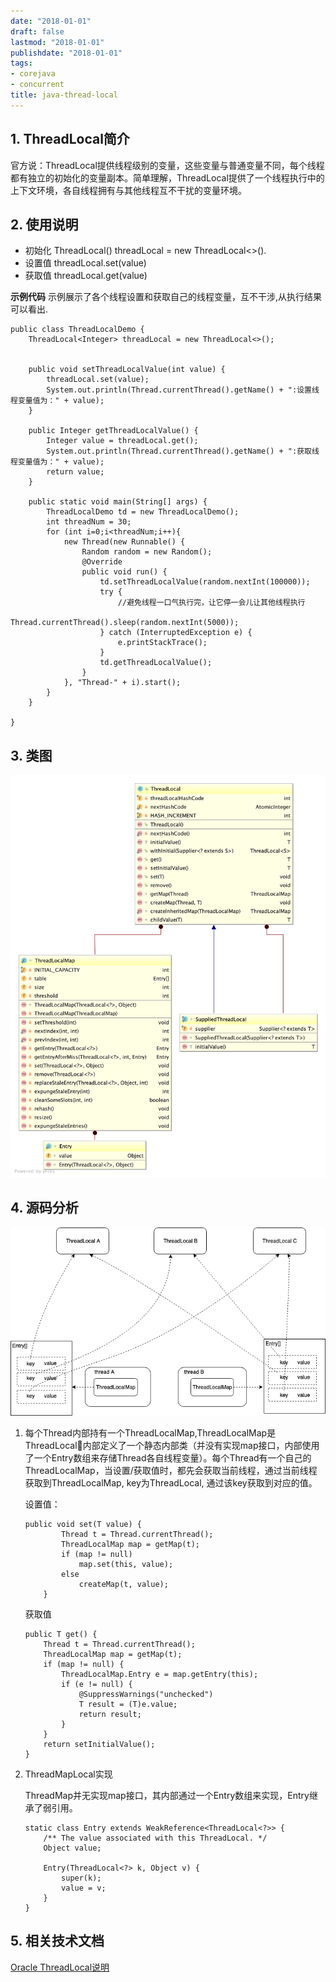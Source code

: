 ```yaml
---
date: "2018-01-01"
draft: false
lastmod: "2018-01-01"
publishdate: "2018-01-01"
tags:
- corejava
- concurrent
title: java-thread-local
---
```


## 1. ThreadLocal简介
官方说：ThreadLocal提供线程级别的变量，这些变量与普通变量不同，每个线程都有独立的初始化的变量副本。简单理解，ThreadLocal提供了一个线程执行中的上下文环境，各自线程拥有与其他线程互不干扰的变量环境。

## 2. 使用说明
* 初始化 ThreadLocal<T>() threadLocal = new ThreadLocal<>().
* 设置值 threadLocal.set(value)
* 获取值 threadLocal.get(value)

**示例代码**
示例展示了各个线程设置和获取自己的线程变量，互不干涉,从执行结果可以看出.
```
public class ThreadLocalDemo {
    ThreadLocal<Integer> threadLocal = new ThreadLocal<>();


    public void setThreadLocalValue(int value) {
        threadLocal.set(value);
        System.out.println(Thread.currentThread().getName() + ":设置线程变量值为：" + value);
    }

    public Integer getThreadLocalValue() {
        Integer value = threadLocal.get();
        System.out.println(Thread.currentThread().getName() + ":获取线程变量值为：" + value);
        return value;
    }

    public static void main(String[] args) {
        ThreadLocalDemo td = new ThreadLocalDemo();
        int threadNum = 30;
        for (int i=0;i<threadNum;i++){
            new Thread(new Runnable() {
                Random random = new Random();
                @Override
                public void run() {
                    td.setThreadLocalValue(random.nextInt(100000));
                    try {
                        //避免线程一口气执行完，让它停一会儿让其他线程执行
                        Thread.currentThread().sleep(random.nextInt(5000));
                    } catch (InterruptedException e) {
                        e.printStackTrace();
                    }
                    td.getThreadLocalValue();
                }
            }, "Thread-" + i).start();
        }
    }

}
```

## 3. 类图
![ThreadLocal类图](../../../picture/ThreadLocal.png)

## 4. 源码分析

![](../../../picture/ThreadLocalView.png)

1. 每个Thread内部持有一个ThreadLocalMap,ThreadLocalMap是ThreadLocal内部定义了一个静态内部类（并没有实现map接口，内部使用了一个Entry数组来存储Thread各自线程变量）。每个Thread有一个自己的ThreadLocalMap，当设置/获取值时，都先会获取当前线程，通过当前线程获取到ThreadLocalMap, key为ThreadLocal, 通过该key获取到对应的值。

   设置值：

   ```
   public void set(T value) {
           Thread t = Thread.currentThread();
           ThreadLocalMap map = getMap(t);
           if (map != null)
               map.set(this, value);
           else
               createMap(t, value);
       }
   ```

   获取值

   ```
   public T get() {
       Thread t = Thread.currentThread();
       ThreadLocalMap map = getMap(t);
       if (map != null) {
           ThreadLocalMap.Entry e = map.getEntry(this);
           if (e != null) {
               @SuppressWarnings("unchecked")
               T result = (T)e.value;
               return result;
           }
       }
       return setInitialValue();
   }
   ```

2. ThreadMapLocal实现

   ThreadMap并无实现map接口，其内部通过一个Entry数组来实现，Entry继承了弱引用。

   ```
   static class Entry extends WeakReference<ThreadLocal<?>> {
       /** The value associated with this ThreadLocal. */
       Object value;
   
       Entry(ThreadLocal<?> k, Object v) {
           super(k);
           value = v;
       }
   }
   ```


## 5. 相关技术文档
[Oracle ThreadLocal说明](https://docs.oracle.com/javase/8/docs/api/java/lang/ThreadLocal.html)